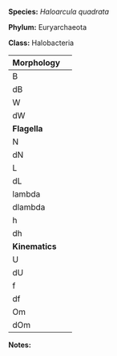 **Species:** *Haloarcula quadrata*

**Phylum:** Euryarchaeota

**Class:** Halobacteria


|**Morphology** |          |
|:-------------  | :------: |
| B |  |
| dB |  | 
| W |  |
| dW |  |
| **Flagella** | |
| N |  |
| dN |  |
| L |  |
| dL |  |
| lambda |  |
| dlambda |  |
| h |  |
| dh |  |
| **Kinematics** | |
| U | |
| dU |  |
| f |  |
| df |  |
| Om |  |
| dOm |  |


**Notes:** 
